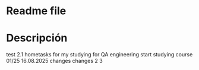 # Readme file

# Descripción 

test 2.1
hometasks for my studying for QA engineering 
start studying course 01/25
16.08.2025
changes 
changes 2
3